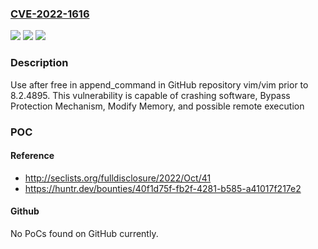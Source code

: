 ### [CVE-2022-1616](https://cve.mitre.org/cgi-bin/cvename.cgi?name=CVE-2022-1616)
![](https://img.shields.io/static/v1?label=Product&message=vim%2Fvim&color=blue)
![](https://img.shields.io/static/v1?label=Version&message=n%2Fa&color=blue)
![](https://img.shields.io/static/v1?label=Vulnerability&message=CWE-416%20Use%20After%20Free&color=brighgreen)

### Description

Use after free in append_command in GitHub repository vim/vim prior to 8.2.4895. This vulnerability is capable of crashing software, Bypass Protection Mechanism, Modify Memory, and possible remote execution

### POC

#### Reference
- http://seclists.org/fulldisclosure/2022/Oct/41
- https://huntr.dev/bounties/40f1d75f-fb2f-4281-b585-a41017f217e2

#### Github
No PoCs found on GitHub currently.

